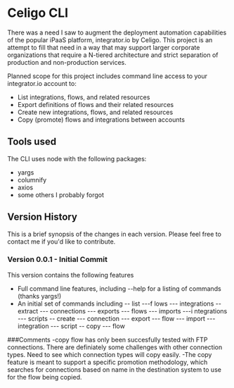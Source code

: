 # Celigo CLI 

There was a need I saw to augment the deployment automation capabilities of the popular iPaaS platform, integrator.io by Celigo.  This project is an attempt to fill that need in a way that may support larger corporate organizations that require a N-tiered architecture and strict separation of production and non-production services.

Planned scope for this project includes command line access to your integrator.io account to:
- List integrations, flows, and related resources
- Export definitions of flows and their related resources
- Create new integrations, flows, and related resources
- Copy (promote) flows and integrations between accounts

## Tools used

The CLI uses node with the following packages:
- yargs
- columnify
- axios
- some others I probably forgot

## Version History
This is a brief synopsis of the changes in each version.  Please feel free to contact me if you'd like to contribute.

### Version 0.0.1 - Initial Commit
This version contains the following features
- Full command line features, including --help for a listing of commands (thanks yargs!)
- An initial set of commands including
-- list
---f lows
--- integrations
-- extract
--- connections
--- exports
--- flows
--- imports
---i ntegrations
--- scripts
-- create
--- connection
--- export
--- flow
--- import
--- integration
--- script
-- copy
--- flow

###Comments
-copy flow has only been succesfully tested with FTP connections.  There are definiately some challenges with other connection types.  Need to see which connection types will copy easily.
-The copy feature is meant to support a specific promotion methodology, which searches for connections based on name in the destination system to use for the flow being copied.

